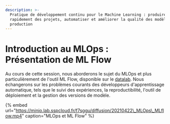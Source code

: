 ```yaml
---
description: >-
  Pratique de développement continu pour le Machine Learning : produire
  rapidement des projets, automatiser et améliorer la qualité des modèles de
  production
---
```


# Introduction au MLOps : Présentation de ML Flow

Au cours de cette session, nous aborderons le sujet du MLOps et plus particulièrement de l'outil ML Flow, disponible sur le [datalab](https://datalab.sspcloud.fr/).  Nous échangerons sur les problèmes courants des développeurs d'apprentissage automatique, tels que le suivi des expériences, la reproductibilité, l'outil de déploiement et la gestion des versions de modèle.

{% embed url="https://minio.lab.sspcloud.fr/f7sggu/diffusion/20210422\_MLOps\_MLflow.mp4" caption="MLOps et ML Flow" %}

